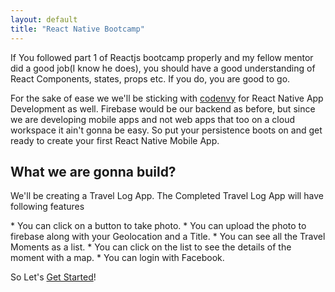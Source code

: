 ```yaml
---
layout: default
title: "React Native Bootcamp"
---
```


<p class="lead">If You followed part 1 of Reactjs bootcamp properly and my fellow mentor did a good job(I know he does), you should have a good understanding of React Components, states, props etc. If you do, you are good to go.</p>

<p class="lead"> For the sake of ease we we'll be sticking with <a href="http://codenvy.io/dashboard/">codenvy</a> for React Native App Development as well. Firebase would be our backend as before, but since we are developing mobile apps and not web apps that too on a cloud workspace it ain't gonna be easy. So put your persistence boots on and get ready to create your first React Native Mobile App.</p>  

What we are gonna build?
---------
<p class="lead">We'll be creating a Travel Log App. The Completed Travel Log App will have following features </p> 
* You can click on a button to take photo.
* You can upload the photo to firebase along with your Geolocation and a Title.
* You can see all the Travel Moments as a list.
* You can click on the list to see the details of the moment with a map.
* You can login with Facebook.

So Let's [Get Started](part1/getting-started.html)!
